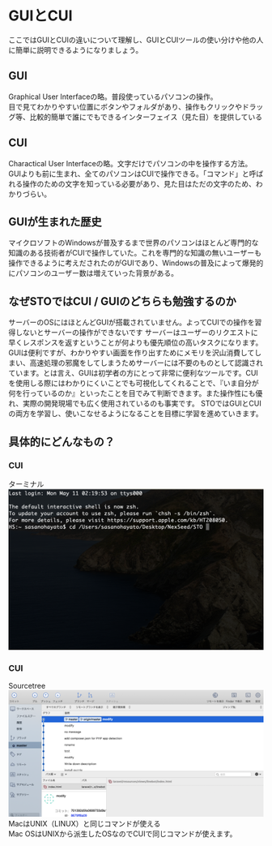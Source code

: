# GUIとCUI
ここではGUIとCUIの違いについて理解し、GUIとCUIツールの使い分けや他の人に簡単に説明できるようになりましょう。

## GUI
Graphical User Interfaceの略。普段使っているパソコンの操作。
<br>目で見てわかりやすい位置にボタンやフォルダがあり、操作もクリックやドラッグ等、比較的簡単で誰にでもできるインターフェイス（見た目）を提供している

## CUI
Charactical User Interfaceの略。文字だけでパソコンの中を操作する方法。GUIよりも前に生まれ、全てのパソコンはCUIで操作できる。「コマンド」と呼ばれる操作のための文字を知っている必要があり、見た目はただの文字のため、わかりづらい。

## GUIが生まれた歴史
マイクロソフトのWindowsが普及するまで世界のパソコンはほとんど専門的な知識のある技術者がCUIで操作していた。これを専門的な知識の無いユーザーも操作できるように考えだされたのがGUIであり、Windowsの普及によって爆発的にパソコンのユーザー数は増えていった背景がある。

## なぜSTOではCUI / GUIのどちらも勉強するのか

サーバーのOSにはほとんどGUIが搭載されていません。よってCUIでの操作を習得しないとサーバーの操作ができないです
サーバーはユーザーのリクエストに早くレスポンスを返すということが何よりも優先順位の高いタスクになります。GUIは便利ですが、わかりやすい画面を作り出すためにメモリを沢山消費してしまい、高速処理の邪魔をしてしまうためサーバーには不要のものとして認識されています。とは言え、GUIは初学者の方にとって非常に便利なツールです。CUIを使用しる際にはわかりにくいことでも可視化してくれることで、『いま自分が何を行っているのか』といったことを目でみて判断できます。また操作性にも優れ、実際の開発現場でも広く使用されているのも事実です。
STOではGUIとCUIの両方を学習し、使いこなせるようになることを目標に学習を進めていきます。

## 具体的にどんなもの？
### CUI
ターミナル
<br>
![ロゴ](./img/terminal.png)
<br>
### CUI
Sourcetree
<br>
![ロゴ](./img/sourcetree.png)
<br>
MacはUNIX（LINUX）と同じコマンドが使える<br>
Mac OSはUNIXから派生したOSなのでCUIで同じコマンドが使えます。
